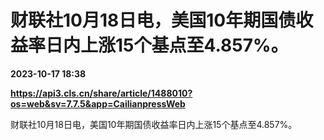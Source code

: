 # 财联社10月18日电，美国10年期国债收益率日内上涨15个基点至4.857%。

**2023-10-17 18:38**

**https://api3.cls.cn/share/article/1488010?os=web&sv=7.7.5&app=CailianpressWeb**

财联社10月18日电，美国10年期国债收益率日内上涨15个基点至4.857%。